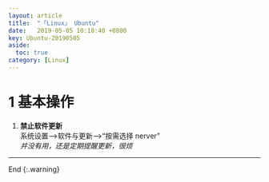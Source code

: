 ```yaml
---
layout: article
title:  "「Linux」 Ubuntu"
date:   2019-05-05 10:18:40 +0800
key: Ubuntu-20190505
aside:
  toc: true
category: [Linux]
---
```

<!--more-->

# 1 基本操作
1. **禁止软件更新**   
系统设置-->软件与更新-->“按需选择 nerver”    
*并没有用，还是定期提醒更新，很烦*    

-------------------  
End
{:.warning}  
